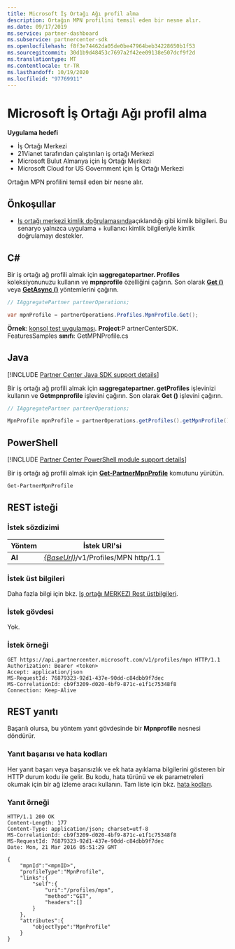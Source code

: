 ```yaml
---
title: Microsoft İş Ortağı Ağı profil alma
description: Ortağın MPN profilini temsil eden bir nesne alır.
ms.date: 09/17/2019
ms.service: partner-dashboard
ms.subservice: partnercenter-sdk
ms.openlocfilehash: f8f3e74462da05de0be47964beb34228650b1f53
ms.sourcegitcommit: 30d1b9d48453c7697a2f42ee09138e507dcf9f2d
ms.translationtype: MT
ms.contentlocale: tr-TR
ms.lasthandoff: 10/19/2020
ms.locfileid: "97769911"
---
```

# <a name="get-microsoft-partner-network-profile"></a>Microsoft İş Ortağı Ağı profil alma

**Uygulama hedefi**

- İş Ortağı Merkezi
- 21Vianet tarafından çalıştırılan iş ortağı Merkezi
- Microsoft Bulut Almanya için İş Ortağı Merkezi
- Microsoft Cloud for US Government için İş Ortağı Merkezi

Ortağın MPN profilini temsil eden bir nesne alır.

## <a name="prerequisites"></a>Önkoşullar

- [Iş ortağı merkezi kimlik doğrulamasında](partner-center-authentication.md)açıklandığı gibi kimlik bilgileri. Bu senaryo yalnızca uygulama + kullanıcı kimlik bilgileriyle kimlik doğrulamayı destekler.

## <a name="c"></a>C\#

Bir iş ortağı ağ profili almak için **ıaggregatepartner. Profiles** koleksiyonunuzu kullanın ve **mpnprofile** özelliğini çağırın. Son olarak [**Get ()**](/dotnet/api/microsoft.store.partnercenter.profiles.impnprofile.get) veya [**GetAsync ()**](/dotnet/api/microsoft.store.partnercenter.profiles.impnprofile.getasync) yöntemlerini çağırın.

``` csharp
// IAggregatePartner partnerOperations;

var mpnProfile = partnerOperations.Profiles.MpnProfile.Get();
```

**Örnek**: [konsol test uygulaması](console-test-app.md). **Project**:P artnerCenterSDK. FeaturesSamples **sınıfı**: GetMPNProfile.cs

## <a name="java"></a>Java

[!INCLUDE [Partner Center Java SDK support details](../includes/java-sdk-support.md)]

Bir iş ortağı ağ profili almak için **ıaggregatepartner. getProfiles** işlevinizi kullanın ve **Getmpnprofile** işlevini çağırın. Son olarak **Get ()** işlevini çağırın.

```java
// IAggregatePartner partnerOperations;

MpnProfile mpnProfile = partnerOperations.getProfiles().getMpnProfile().get();
```

## <a name="powershell"></a>PowerShell

[!INCLUDE [Partner Center PowerShell module support details](../includes/powershell-module-support.md)]

Bir iş ortağı ağ profili almak için [**Get-PartnerMpnProfile**](https://github.com/Microsoft/Partner-Center-PowerShell/blob/master/docs/help/Get-PartnerMpnProfile.md) komutunu yürütün.

```powershell
Get-PartnerMpnProfile
```

## <a name="rest-request"></a>REST isteği

### <a name="request-syntax"></a>İstek sözdizimi

| Yöntem  | İstek URI'si                                                          |
|---------|----------------------------------------------------------------------|
| **Al** | [*{BaseUrl}*](partner-center-rest-urls.md)/v1/Profiles/MPN http/1.1 |

### <a name="request-headers"></a>İstek üst bilgileri

Daha fazla bilgi için bkz. [Iş ortağı MERKEZI Rest üstbilgileri](headers.md).

### <a name="request-body"></a>İstek gövdesi

Yok.

### <a name="request-example"></a>İstek örneği

```http
GET https://api.partnercenter.microsoft.com/v1/profiles/mpn HTTP/1.1
Authorization: Bearer <token>
Accept: application/json
MS-RequestId: 76879323-92d1-437e-90dd-c84dbb9f7dec
MS-CorrelationId: cb9f3209-d020-4bf9-871c-e1f1c75348f8
Connection: Keep-Alive
```

## <a name="rest-response"></a>REST yanıtı

Başarılı olursa, bu yöntem yanıt gövdesinde bir **Mpnprofile** nesnesi döndürür.

### <a name="response-success-and-error-codes"></a>Yanıt başarısı ve hata kodları

Her yanıt başarı veya başarısızlık ve ek hata ayıklama bilgilerini gösteren bir HTTP durum kodu ile gelir. Bu kodu, hata türünü ve ek parametreleri okumak için bir ağ izleme aracı kullanın. Tam liste için bkz. [hata kodları](error-codes.md).

### <a name="response-example"></a>Yanıt örneği

```http
HTTP/1.1 200 OK
Content-Length: 177
Content-Type: application/json; charset=utf-8
MS-CorrelationId: cb9f3209-d020-4bf9-871c-e1f1c75348f8
MS-RequestId: 76879323-92d1-437e-90dd-c84dbb9f7dec
Date: Mon, 21 Mar 2016 05:51:29 GMT

{
    "mpnId":"<mpnID>",
    "profileType":"MpnProfile",
    "links":{
        "self":{
            "uri":"/profiles/mpn",
            "method":"GET",
            "headers":[]
        }
    },
    "attributes":{
        "objectType":"MpnProfile"
    }
}
```
